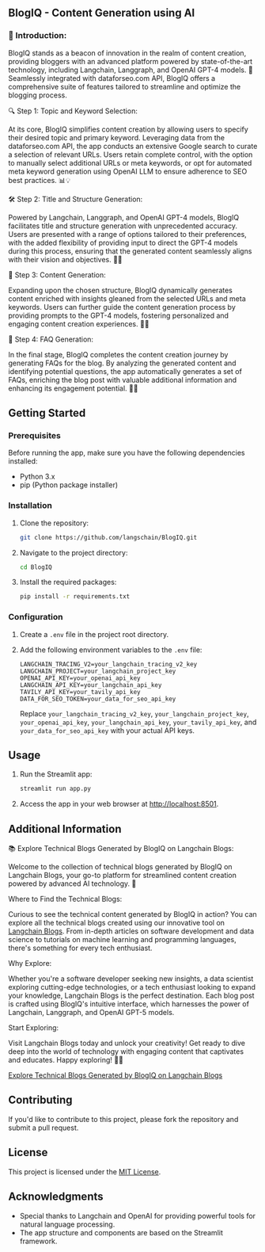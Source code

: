 ## BlogIQ - Content Generation using AI

### 🚀 Introduction:

BlogIQ stands as a beacon of innovation in the realm of content creation, providing bloggers with an advanced platform powered by state-of-the-art technology, including Langchain, Langgraph, and OpenAI GPT-4 models. 🌟 Seamlessly integrated with dataforseo.com API, BlogIQ offers a comprehensive suite of features tailored to streamline and optimize the blogging process.

🔍 Step 1: Topic and Keyword Selection:

At its core, BlogIQ simplifies content creation by allowing users to specify their desired topic and primary keyword. Leveraging data from the dataforseo.com API, the app conducts an extensive Google search to curate a selection of relevant URLs. Users retain complete control, with the option to manually select additional URLs or meta keywords, or opt for automated meta keyword generation using OpenAI LLM to ensure adherence to SEO best practices. 📊💡

🛠️ Step 2: Title and Structure Generation:

Powered by Langchain, Langgraph, and OpenAI GPT-4 models, BlogIQ facilitates title and structure generation with unprecedented accuracy. Users are presented with a range of options tailored to their preferences, with the added flexibility of providing input to direct the GPT-4 models during this process, ensuring that the generated content seamlessly aligns with their vision and objectives. 💭✨

📝 Step 3: Content Generation:

Expanding upon the chosen structure, BlogIQ dynamically generates content enriched with insights gleaned from the selected URLs and meta keywords. Users can further guide the content generation process by providing prompts to the GPT-4 models, fostering personalized and engaging content creation experiences. 📝✨

💬 Step 4: FAQ Generation:

In the final stage, BlogIQ completes the content creation journey by generating FAQs for the blog. By analyzing the generated content and identifying potential questions, the app automatically generates a set of FAQs, enriching the blog post with valuable additional information and enhancing its engagement potential. 🤔💬

## Getting Started

### Prerequisites

Before running the app, make sure you have the following dependencies installed:

- Python 3.x
- pip (Python package installer)

### Installation

1. Clone the repository:

    ```bash
    git clone https://github.com/langschain/BlogIQ.git
    ```

2. Navigate to the project directory:

    ```bash
    cd BlogIQ
    ```

3. Install the required packages:

    ```bash
    pip install -r requirements.txt
    ```

### Configuration

1. Create a `.env` file in the project root directory.

2. Add the following environment variables to the `.env` file:

    ```
    LANGCHAIN_TRACING_V2=your_langchain_tracing_v2_key
    LANGCHAIN_PROJECT=your_langchain_project_key
    OPENAI_API_KEY=your_openai_api_key
    LANGCHAIN_API_KEY=your_langchain_api_key
    TAVILY_API_KEY=your_tavily_api_key
    DATA_FOR_SEO_TOKEN=your_data_for_seo_api_key
    ```

    Replace `your_langchain_tracing_v2_key`, `your_langchain_project_key`, `your_openai_api_key`, `your_langchain_api_key`, `your_tavily_api_key`, and `your_data_for_seo_api_key` with your actual API keys.

## Usage

1. Run the Streamlit app:

    ```bash
    streamlit run app.py
    ```

2. Access the app in your web browser at [http://localhost:8501](http://localhost:8501).

## Additional Information

📚 Explore Technical Blogs Generated by BlogIQ on Langchain Blogs:

Welcome to the collection of technical blogs generated by BlogIQ on Langchain Blogs, your go-to platform for streamlined content creation powered by advanced AI technology. 🚀

Where to Find the Technical Blogs:

Curious to see the technical content generated by BlogIQ in action? You can explore all the technical blogs created using our innovative tool on [Langchain Blogs](https://www.langchain.ca/blog/). From in-depth articles on software development and data science to tutorials on machine learning and programming languages, there's something for every tech enthusiast.

Why Explore:

Whether you're a software developer seeking new insights, a data scientist exploring cutting-edge technologies, or a tech enthusiast looking to expand your knowledge, Langchain Blogs is the perfect destination. Each blog post is crafted using BlogIQ's intuitive interface, which harnesses the power of Langchain, Langgraph, and OpenAI GPT-5 models.

Start Exploring:

Visit Langchain Blogs today and unlock your creativity! Get ready to dive deep into the world of technology with engaging content that captivates and educates. Happy exploring! 📖✨

[Explore Technical Blogs Generated by BlogIQ on Langchain Blogs](https://www.langchain.ca/blog/)

## Contributing

If you'd like to contribute to this project, please fork the repository and submit a pull request.

## License

This project is licensed under the [MIT License](LICENSE).

## Acknowledgments

- Special thanks to Langchain and OpenAI for providing powerful tools for natural language processing.
- The app structure and components are based on the Streamlit framework.

